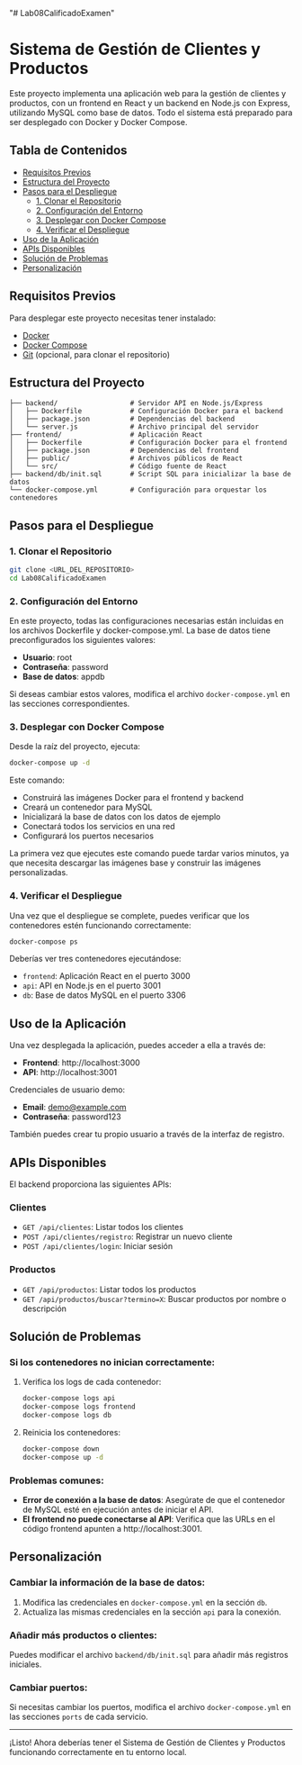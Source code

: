 "# Lab08CalificadoExamen" 
# Sistema de Gestión de Clientes y Productos

Este proyecto implementa una aplicación web para la gestión de clientes y productos, con un frontend en React y un backend en Node.js con Express, utilizando MySQL como base de datos. Todo el sistema está preparado para ser desplegado con Docker y Docker Compose.

## Tabla de Contenidos

- [Requisitos Previos](#requisitos-previos)
- [Estructura del Proyecto](#estructura-del-proyecto)
- [Pasos para el Despliegue](#pasos-para-el-despliegue)
  - [1. Clonar el Repositorio](#1-clonar-el-repositorio)
  - [2. Configuración del Entorno](#2-configuración-del-entorno)
  - [3. Desplegar con Docker Compose](#3-desplegar-con-docker-compose)
  - [4. Verificar el Despliegue](#4-verificar-el-despliegue)
- [Uso de la Aplicación](#uso-de-la-aplicación)
- [APIs Disponibles](#apis-disponibles)
- [Solución de Problemas](#solución-de-problemas)
- [Personalización](#personalización)

## Requisitos Previos

Para desplegar este proyecto necesitas tener instalado:

- [Docker](https://docs.docker.com/get-docker/)
- [Docker Compose](https://docs.docker.com/compose/install/)
- [Git](https://git-scm.com/book/en/v2/Getting-Started-Installing-Git) (opcional, para clonar el repositorio)

## Estructura del Proyecto

```
├── backend/                  # Servidor API en Node.js/Express
│   ├── Dockerfile            # Configuración Docker para el backend
│   ├── package.json          # Dependencias del backend
│   └── server.js             # Archivo principal del servidor
├── frontend/                 # Aplicación React
│   ├── Dockerfile            # Configuración Docker para el frontend
│   ├── package.json          # Dependencias del frontend
│   ├── public/               # Archivos públicos de React
│   └── src/                  # Código fuente de React
├── backend/db/init.sql       # Script SQL para inicializar la base de datos
└── docker-compose.yml        # Configuración para orquestar los contenedores
```

## Pasos para el Despliegue

### 1. Clonar el Repositorio

```bash
git clone <URL_DEL_REPOSITORIO>
cd Lab08CalificadoExamen
```

### 2. Configuración del Entorno

En este proyecto, todas las configuraciones necesarias están incluidas en los archivos Dockerfile y docker-compose.yml. La base de datos tiene preconfigurados los siguientes valores:

- **Usuario**: root
- **Contraseña**: password
- **Base de datos**: appdb

Si deseas cambiar estos valores, modifica el archivo `docker-compose.yml` en las secciones correspondientes.

### 3. Desplegar con Docker Compose

Desde la raíz del proyecto, ejecuta:

```bash
docker-compose up -d
```

Este comando:
- Construirá las imágenes Docker para el frontend y backend
- Creará un contenedor para MySQL
- Inicializará la base de datos con los datos de ejemplo
- Conectará todos los servicios en una red
- Configurará los puertos necesarios

La primera vez que ejecutes este comando puede tardar varios minutos, ya que necesita descargar las imágenes base y construir las imágenes personalizadas.

### 4. Verificar el Despliegue

Una vez que el despliegue se complete, puedes verificar que los contenedores estén funcionando correctamente:

```bash
docker-compose ps
```

Deberías ver tres contenedores ejecutándose:
- `frontend`: Aplicación React en el puerto 3000
- `api`: API en Node.js en el puerto 3001
- `db`: Base de datos MySQL en el puerto 3306

## Uso de la Aplicación

Una vez desplegada la aplicación, puedes acceder a ella a través de:

- **Frontend**: http://localhost:3000
- **API**: http://localhost:3001

Credenciales de usuario demo:
- **Email**: demo@example.com
- **Contraseña**: password123

También puedes crear tu propio usuario a través de la interfaz de registro.

## APIs Disponibles

El backend proporciona las siguientes APIs:

### Clientes

- `GET /api/clientes`: Listar todos los clientes
- `POST /api/clientes/registro`: Registrar un nuevo cliente
- `POST /api/clientes/login`: Iniciar sesión

### Productos

- `GET /api/productos`: Listar todos los productos
- `GET /api/productos/buscar?termino=X`: Buscar productos por nombre o descripción

## Solución de Problemas

### Si los contenedores no inician correctamente:

1. Verifica los logs de cada contenedor:
   ```bash
   docker-compose logs api
   docker-compose logs frontend
   docker-compose logs db
   ```

2. Reinicia los contenedores:
   ```bash
   docker-compose down
   docker-compose up -d
   ```

### Problemas comunes:

- **Error de conexión a la base de datos**: Asegúrate de que el contenedor de MySQL esté en ejecución antes de iniciar el API.
- **El frontend no puede conectarse al API**: Verifica que las URLs en el código frontend apunten a http://localhost:3001.

## Personalización

### Cambiar la información de la base de datos:

1. Modifica las credenciales en `docker-compose.yml` en la sección `db`.
2. Actualiza las mismas credenciales en la sección `api` para la conexión.

### Añadir más productos o clientes:

Puedes modificar el archivo `backend/db/init.sql` para añadir más registros iniciales.

### Cambiar puertos:

Si necesitas cambiar los puertos, modifica el archivo `docker-compose.yml` en las secciones `ports` de cada servicio.

---

¡Listo! Ahora deberías tener el Sistema de Gestión de Clientes y Productos funcionando correctamente en tu entorno local.
